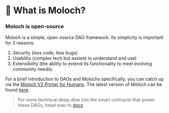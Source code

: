 # 🥩 What is Moloch?

### Moloch is open-source

Moloch is a simple, open-source DAO framework. Its simplicity is important for 3 reasons:

1. Security (less code, less bugs)
2. Usability (complex tech but easiest to understand and use)
3. Extensibility (the ability to extend its functionality to meet evolving community needs).

For a brief introduction to DAOs and Molochs specifically, you can catch up via the [Moloch V2 Primer for Humans](https://medium.com/raid-guild/moloch-evolved-v2-primer-25c9cdeab455). The latest version of Moloch can be found [here](https://github.com/HausDAO/Molochv2.1).

> For more technical deep-dive into the smart contracts that power these DAOs, head over to [docs](https://daohaus.club/docs/devs)
